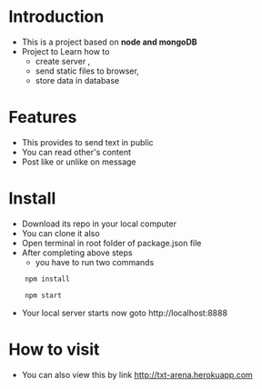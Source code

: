 # Introduction
- This is a project based on **node and mongoDB**
- Project to Learn how to 
  - create server ,
  - send static files to browser,
  - store data in database

# Features
- This provides to send text in public
- You can read other's content
- Post like or unlike on message

# Install
- Download its repo in your local computer
- You can clone it also
- Open terminal in root folder of package.json file
- After completing above steps 
    - you have to run two commands 
``` bash
    npm install

    npm start
```
- Your local server starts now goto http://localhost:8888

# How to visit

- You can also view this by link http://txt-arena.herokuapp.com
